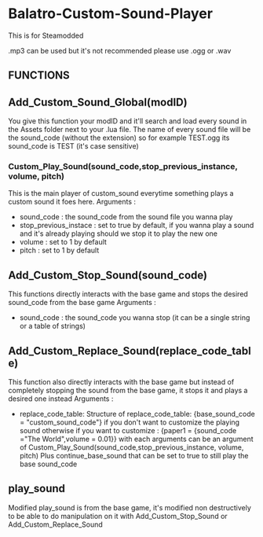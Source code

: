 # Balatro-Custom-Sound-Player

This is for Steamodded

.mp3 can be used but it's not recommended please use .ogg or .wav

## FUNCTIONS

## Add_Custom_Sound_Global(modID)
You give this function your modID and it'll search and load every sound in the Assets folder next to your .lua file.
The name of every sound file will be the sound_code (without the extension) so for example TEST.ogg its sound_code is TEST (it's case sensitive)

### Custom_Play_Sound(sound_code,stop_previous_instance, volume, pitch)
This is the main player of custom_sound everytime something plays a custom sound it foes here.
Arguments :
  - sound_code : the sound_code from the sound file you wanna play
  - stop_previous_instace : set to true by default, if you wanna play a sound and it's already playing should we stop it to play the new one
  - volume : set to 1 by default
  - pitch : set to 1 by default

## Add_Custom_Stop_Sound(sound_code)
This functions directly interacts with the base game and stops the desired sound_code from the base game
Arguments :
  - sound_code : the sound_code you wanna stop (it can be a single string or a table of strings)

## Add_Custom_Replace_Sound(replace_code_table)
This function also directly interacts with the base game but instead of completely stopping the sound from the base game, it stops it and plays a desired one instead
Arguments :
  - replace_code_table:
    Structure of replace_code_table:
    {base_sound_code = "custom_sound_code"} if you don't want to customize the playing sound
    otherwise if you want to customize :
    {paper1 = {sound_code ="The World",volume = 0.01}} with each arguments can be an argument of Custom_Play_Sound(sound_code,stop_previous_instance, volume, pitch)
    Plus continue_base_sound that can be set to true to still play the base sound_code

## play_sound
Modified play_sound is from the base game, it's modified non destructively to be able to do manipulation on it with Add_Custom_Stop_Sound or Add_Custom_Replace_Sound
